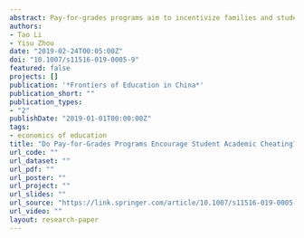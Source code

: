 ```yaml
---
abstract: Pay-for-grades programs aim to incentivize families and students to engage in specified behaviors given financial remittance. In addition to doubts over its effectiveness, educators worry that monetary incentives could skew student learning motivation and lead to academic cheating. Using a randomized control trial in 11 Chinese primary schools, we studied the effects of pay-for-grades programs on academic cheating. We randomly assigned 82 classrooms into treatment or control conditions, and used a statistical algorithm to determine the occurrence of cheating. While our data indicates a concerning level of cheating overall, our experiment did not find any relationship between academic cheating and the pay-for-grades program. Finally, we discuss the feasibility of such policies in improving learning outcomes and its policy implications.
authors:
- Tao Li
- Yisu Zhou
date: "2019-02-24T00:05:00Z"
doi: "10.1007/s11516-019-0005-9"
featured: false
projects: []
publication: '*Frontiers of Education in China*'
publication_short: ""
publication_types:
- "2"
publishDate: "2019-01-01T00:00:00Z"
tags:
- economics of education
title: "Do Pay-for-Grades Programs Encourage Student Academic Cheating? Evidence from a Randomized Experiment"
url_code: ""
url_dataset: ""
url_pdf: ""
url_poster: ""
url_project: ""
url_slides: ""
url_source: "https://link.springer.com/article/10.1007/s11516-019-0005-9"
url_video: ""
layout: research-paper
---
```

